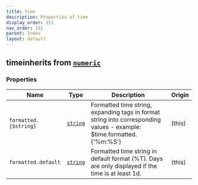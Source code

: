 ```yaml
---
title: time
description: Properties of time
display_order: 151
nav_order: 151
parent: Index
layout: default
---
```


## timeinherits from [`numeric`](./numeric.html)

### Properties

| Name | Type | Description | Origin |
|------|------|-------------|--------|
| `formatted.{$string}` | [`string`](./string.html) | Formatted time string, expanding tags in format string into corresponding values - example: $time.formatted.{'%m:%S'} | (this) |
| `formatted.default` | [`string`](./string.html) | Formatted time string in default format (%T). Days are only displayed if the time is at least 1d. | (this) |

